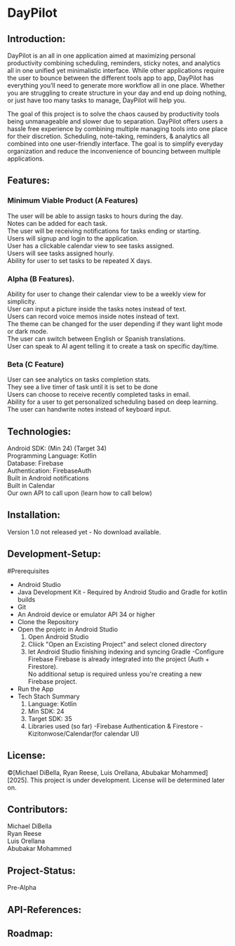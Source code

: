# DayPilot



## Introduction:

DayPilot is an all in one application aimed at maximizing personal productivity combining scheduling, reminders, sticky notes, and analytics all in one unified yet minimalistic interface. While other applications require the user to bounce between the different tools app to app, DayPilot has everything you’ll need to generate more workflow all in one place. Whether you are struggling to create structure in your day and end up doing nothing, or just have too many tasks to manage, DayPilot will help you. 

The goal of this project is to solve the chaos caused by productivity tools being unmanageable and slower due to separation. DayPilot offers users a hassle free experience by combining multiple managing tools into one place for their discretion. Scheduling, note-taking, reminders, & analytics all combined into one user-friendly interface. The goal is to simplify everyday organization and reduce the inconvenience of bouncing between multiple applications.

## Features:

### Minimum Viable Product (A Features)
The user will be able to assign tasks to hours during the day.  
Notes can be added for each task.  
The user will be receiving notifications for tasks ending or starting.  
Users will signup and login to the application.  
User has a clickable calendar view to see tasks assigned.  
Users will see tasks assigned hourly.  
Ability for user to set tasks to be repeated X days.  

### Alpha (B Features).
Ability for user to change their calendar view to be a weekly view for simplicity.  
User can input a picture inside the tasks notes instead of text.  
Users can record voice memos inside notes instead of text.  
The theme can be changed for the user depending if they want light mode or dark mode.  
The user can switch between English or Spanish translations.  
User can speak to AI agent telling it to create a task on specific day/time.  

### Beta  (C Feature)
User can see analytics on tasks completion stats.  
They see a live timer of task until it is set to be done  
Users can choose to receive recently completed tasks in email.  
Ability for a user to get personalized scheduling based on deep learning.  
The user can handwrite notes instead of keyboard input.  


## Technologies:

Android SDK: (Min 24) (Target 34)  
Programming Language: Kotlin  
Database: Firebase  
Authentication: FirebaseAuth  
Built in Android notifications  
Built in Calendar  
Our own API to call upon (learn how to call below)  

## Installation:

Version 1.0 not released yet - No download available.

## Development-Setup:

#Prerequisites 
- Android Studio
- Java Development Kit - Required by Android Studio and Gradle for kotlin builds
- Git
- An Android device or emulator API 34 or higher
- Clone the Repository
- Open the projetc in Android Studio
    1. Open Android Studio
    2. Cliick "Open an Excisting Project" and select cloned directory
    3. let Android Studio finishing indexing and syncing Gradle
-Configure Firebase
   Firebase is already integrated into the project (Auth + Firestore).  
No additional setup is required unless you're creating a new Firebase project.
- Run the App
- Tech Stach Summary
  1. Language: Kotlin
  2. Min SDK: 24
  3. Target SDK: 35
  4. Libraries used (so far)
     -Firebase Authentication & Firestore
     -Kizitonwose/Calendar(for calendar UI)
     

## License:

©[Michael DiBella, Ryan Reese, Luis Orellana, Abubakar Mohammed] [2025]. This project is under development. License will be determined later on.

## Contributors:

Michael DiBella  
Ryan Reese  
Luis Orellana  
Abubakar Mohammed  

## Project-Status:

Pre-Alpha

## API-References:



## Roadmap:



